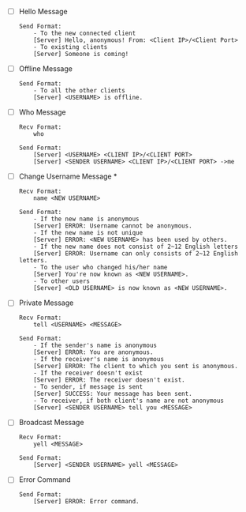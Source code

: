 - [ ] Hello Message

      Send Format:
          - To the new connected client
          [Server] Hello, anonymous! From: <Client IP>/<Client Port>
          - To existing clients
          [Server] Someone is coming!

- [ ] Offline Message

      Send Format:
          - To all the other clients
          [Server] <USERNAME> is offline.

- [ ] Who Message

      Recv Format:
          who

      Send Format:
          [Server] <USERNAME> <CLIENT IP>/<CLIENT PORT>
          [Server] <SENDER USERNAME> <CLIENT IP>/<CLIENT PORT> ->me

- [ ] Change Username Message *

      Recv Format:
          name <NEW USERNAME>

      Send Format:
          - If the new name is anonymous
          [Server] ERROR: Username cannot be anonymous.
          - If the new name is not unique
          [Server] ERROR: <NEW USERNAME> has been used by others.
          - If the new name does not consist of 2~12 English letters
          [Server] ERROR: Username can only consists of 2~12 English letters.
          - To the user who changed his/her name
          [Server] You're now known as <NEW USERNAME>.
          - To other users
          [Server] <OLD USERNAME> is now known as <NEW USERNAME>.

- [ ] Private Message

      Recv Format:
          tell <USERNAME> <MESSAGE>

      Send Format:
          - If the sender's name is anonymous
          [Server] ERROR: You are anonymous.
          - If the receiver's name is anonymous
          [Server] ERROR: The client to which you sent is anonymous.
          - If the receiver doesn't exist
          [Server] ERROR: The receiver doesn't exist.
          - To sender, if message is sent
          [Server] SUCCESS: Your message has been sent.
          - To receiver, if both client's name are not anonymous
          [Server] <SENDER USERNAME> tell you <MESSAGE>

- [ ] Broadcast Message

      Recv Format:
          yell <MESSAGE>

      Send Format:
          [Server] <SENDER USERNAME> yell <MESSAGE>

- [ ] Error Command

      Send Format:
          [Server] ERROR: Error command.
